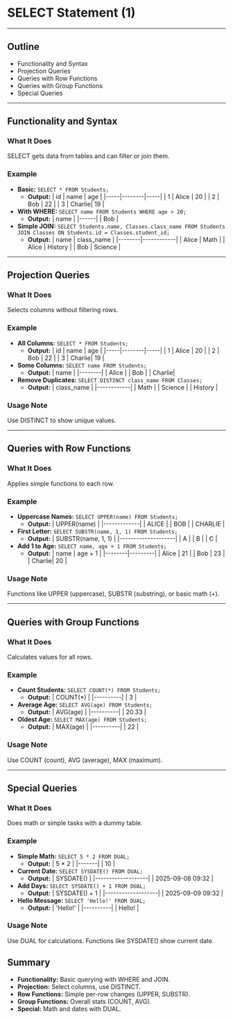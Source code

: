 # SELECT Statement (1)

---

## Outline
- Functionality and Syntax
- Projection Queries
- Queries with Row Functions
- Queries with Group Functions
- Special Queries

---

## Functionality and Syntax
### What It Does
SELECT gets data from tables and can filter or join them.

### Example
- **Basic:** `SELECT * FROM Students;`
  - **Output:**
    | id  | name   | age |
    |-----|--------|-----|
    | 1   | Alice  | 20  |
    | 2   | Bob    | 22  |
    | 3   | Charlie| 19  |
- **With WHERE:** `SELECT name FROM Students WHERE age > 20;`
  - **Output:**
    | name |
    |------|
    | Bob  |
- **Simple JOIN:** `SELECT Students.name, Classes.class_name FROM Students JOIN Classes ON Students.id = Classes.student_id;`
  - **Output:**
    | name   | class_name |
    |--------|------------|
    | Alice  | Math       |
    | Alice  | History    |
    | Bob    | Science    |

---

## Projection Queries
### What It Does
Selects columns without filtering rows.

### Example
- **All Columns:** `SELECT * FROM Students;`
  - **Output:**
    | id  | name   | age |
    |-----|--------|-----|
    | 1   | Alice  | 20  |
    | 2   | Bob    | 22  |
    | 3   | Charlie| 19  |
- **Some Columns:** `SELECT name FROM Students;`
  - **Output:**
    | name   |
    |--------|
    | Alice  |
    | Bob    |
    | Charlie|
- **Remove Duplicates:** `SELECT DISTINCT class_name FROM Classes;`
  - **Output:**
    | class_name |
    |------------|
    | Math       |
    | Science    |
    | History    |

### Usage Note
Use DISTINCT to show unique values.

---

## Queries with Row Functions
### What It Does
Applies simple functions to each row.

### Example
- **Uppercase Names:** `SELECT UPPER(name) FROM Students;`
  - **Output:**
    | UPPER(name) |
    |-------------|
    | ALICE       |
    | BOB         |
    | CHARLIE     |
- **First Letter:** `SELECT SUBSTR(name, 1, 1) FROM Students;`
  - **Output:**
    | SUBSTR(name, 1, 1) |
    |--------------------|
    | A                  |
    | B                  |
    | C                  |
- **Add 1 to Age:** `SELECT name, age + 1 FROM Students;`
  - **Output:**
    | name   | age + 1 |
    |--------|---------|
    | Alice  | 21      |
    | Bob    | 23      |
    | Charlie| 20      |

### Usage Note
Functions like UPPER (uppercase), SUBSTR (substring), or basic math (+).

---

## Queries with Group Functions
### What It Does
Calculates values for all rows.

### Example
- **Count Students:** `SELECT COUNT(*) FROM Students;`
  - **Output:**
    | COUNT(*) |
    |----------|
    | 3        |
- **Average Age:** `SELECT AVG(age) FROM Students;`
  - **Output:**
    | AVG(age) |
    |----------|
    | 20.33    |
- **Oldest Age:** `SELECT MAX(age) FROM Students;`
  - **Output:**
    | MAX(age) |
    |----------|
    | 22       |

### Usage Note
Use COUNT (count), AVG (average), MAX (maximum).

---

## Special Queries
### What It Does
Does math or simple tasks with a dummy table.

### Example
- **Simple Math:** `SELECT 5 * 2 FROM DUAL;`
  - **Output:**
    | 5 * 2 |
    |-------|
    | 10    |
- **Current Date:** `SELECT SYSDATE() FROM DUAL;`
  - **Output:**
    | SYSDATE()         |
    |-------------------|
    | 2025-09-08 09:32  |
- **Add Days:** `SELECT SYSDATE() + 1 FROM DUAL;`
  - **Output:**
    | SYSDATE() + 1     |
    |-------------------|
    | 2025-09-09 09:32  |
- **Hello Message:** `SELECT 'Hello!' FROM DUAL;`
  - **Output:**
    | 'Hello!' |
    |----------|
    | Hello!   |

### Usage Note
Use DUAL for calculations. Functions like SYSDATE() show current date.

## Summary
- **Functionality:** Basic querying with WHERE and JOIN.
- **Projection:** Select columns, use DISTINCT.
- **Row Functions:** Simple per-row changes (UPPER, SUBSTR).
- **Group Functions:** Overall stats (COUNT, AVG).
- **Special:** Math and dates with DUAL.